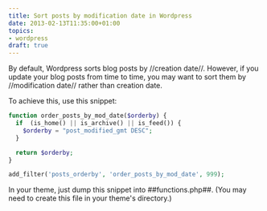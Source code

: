 ```yaml
---
title: Sort posts by modification date in Wordpress
date: 2013-02-13T11:35:00+01:00
topics:
- wordpress
draft: true
---
```


By default, Wordpress sorts blog posts by //creation date//. However, if you update your blog posts from time to time, you may want to sort them by //modification date// rather than creation date.

To achieve this, use this snippet:

```php
function order_posts_by_mod_date($orderby) {
  if  (is_home() || is_archive() || is_feed()) {
    $orderby = "post_modified_gmt DESC";
  }

  return $orderby;
}

add_filter('posts_orderby', 'order_posts_by_mod_date', 999);
```

In your theme, just dump this snippet into ##functions.php##. (You may need to create this file in your theme's directory.)
